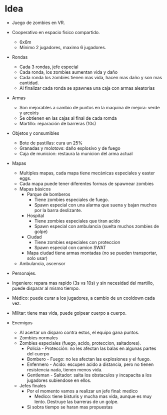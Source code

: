 # Idea

- Juego de zombies en VR.
- Cooperativo en espacio fisico compartido.
    - 6x6m
    - Mínimo 2 jugadores, maximo 6 jugadores.

- Rondas
  - Cada 3 rondas, jefe especial
  - Cada ronda, los zombies aumentan vida y daño
  - Cada ronda los zombies tienen mas vida, hacen mas daño y son mas cantidad.
  - Al finalizar cada ronda se spawnea una caja con armas aleatorias
	
- Armas
  - Son mejorables a cambio de puntos en la maquina de mejora: verde y arcoiris
  - Se obtienen en las cajas al final de cada romda
  - Martillo: reparación de barreras (10s)

- Objetos  y consumibles
  - Bote de pastillas: cura un 25%
  - Granadas y molotovs: daño explosivo y de fuego
  - Caja de municion: restaura la municion del arma actual
  
- Mapas
	- Multiples mapas, cada mapa tiene mecánicas especiales y easter eggs.
	- Cada mapa puede tener diferentes formas de spawnear zombies
	- Mapas básicos
		- Parque de bomberos
			- Tiene zombies especiales de fuego.
			- Spawn especial con una alarma que suena y bajan muchos por la barra deslizante.
		- Hospital
			- Tiene zombies especiales que tiran acido
			- Spawn especial con ambulancia (suelta muchos zombies de golpe)
		- Ciudad
			- Tiene zombies especiales con proteccion
			- Spawn especial con camion SWAT
		- Mapa ciudad tiene armas montadas (no se pueden transportar, solo usar)
    - Ambulancia, ascensor
  
 - Personajes.
  - Ingeniero: repara mas rapido (3s vs 10s) y sin necesidad del martillo, puede disparar al mismo tiempo.
  - Médico: puede curar a los jugadores, a cambio de un cooldown cada vez.
  - Militar: tiene mas vida, puede golpear cuerpo a cuerpo.
 
- Enemigos
	- Al acertar un disparo contra estos, el equipo gana puntos.
	- Zombies normales
	- Zombies especiales (fuego, acido, proteccion, saltadores). 
	  - Policia - Protección: no les afectan las balas en algunas partes del cuerpo
	  - Bombero - Fuego: no les afectan las explosiones y el fuego.
	  - Enfermero - Acido: escupen acido a distancia, pero no tienen resistencia nada, tienen menos vida.
	  - Gentleman - Saltador: salta los obstaculos y incapacita a los jugadores subiendose en ellos.
	- Jefes finales
		- Por el momento vamos a realizar un jefe final: medico
			- Medico: tiene bisturis y mucha mas vida, aunque es muy lento. Destruye las barreras de un golpe.
		- Si sobra tiempo se haran mas propuestas
